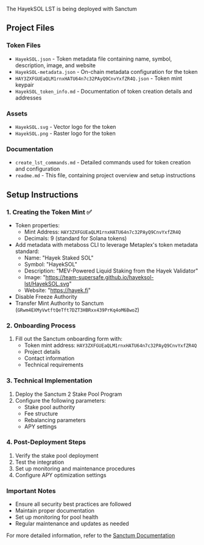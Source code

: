 The HayekSOL LST is being deployed with Sanctum

## Project Files

### Token Files
- `HayekSOL.json` - Token metadata file containing name, symbol, description, image, and website
- `HayekSOL-metadata.json` - On-chain metadata configuration for the token
- `HAY3ZXFGUEaQLM1rnxHATU64n7c32PAyQ9CnvYxfZR4Q.json` - Token mint keypair
- `HayekSOL_token_info.md` - Documentation of token creation details and addresses

### Assets
- `HayekSOL.svg` - Vector logo for the token
- `HayekSOL.png` - Raster logo for the token

### Documentation
- `create_lst_commands.md` - Detailed commands used for token creation and configuration
- `readme.md` - This file, containing project overview and setup instructions

## Setup Instructions

### 1. Creating the Token Mint ✅
- Token properties:
  - Mint Address: `HAY3ZXFGUEaQLM1rnxHATU64n7c32PAyQ9CnvYxfZR4Q`
  - Decimals: 9 (standard for Solana tokens)
- Add metadata with metaboss CLI to leverage Metaplex's token metadata standard:
  - Name: "Hayek Staked SOL"
  - Symbol: "HayekSOL"
  - Description: "MEV-Powered Liquid Staking from the Hayek Validator"
  - Image: "https://team-supersafe.github.io/hayeksol-lst/HayekSOL.svg"
  - Website: "https://hayek.fi"
- Disable Freeze Authority
- Transfer Mint Authority to Sanctum (`GRwm4EXMyVwtftQeTft7DZT3HBRxx439PrKq4oM6BwoZ`)

### 2. Onboarding Process
1. Fill out the Sanctum onboarding form with:
   - Token mint address: `HAY3ZXFGUEaQLM1rnxHATU64n7c32PAyQ9CnvYxfZR4Q`
   - Project details
   - Contact information
   - Technical requirements

### 3. Technical Implementation
1. Deploy the Sanctum 2 Stake Pool Program
2. Configure the following parameters:
   - Stake pool authority
   - Fee structure
   - Rebalancing parameters
   - APY settings

### 4. Post-Deployment Steps
1. Verify the stake pool deployment
2. Test the integration
3. Set up monitoring and maintenance procedures
4. Configure APY optimization settings

### Important Notes
- Ensure all security best practices are followed
- Maintain proper documentation
- Set up monitoring for pool health
- Regular maintenance and updates as needed

For more detailed information, refer to the [Sanctum Documentation](https://learn.sanctum.so/docs/sanctum-lsts/setting-up-an-lst-with-sanctum)